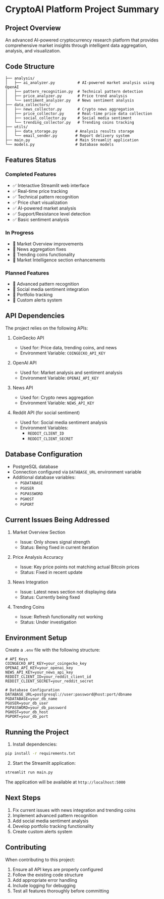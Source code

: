 # CryptoAI Platform Project Summary

## Project Overview
An advanced AI-powered cryptocurrency research platform that provides comprehensive market insights through intelligent data aggregation, analysis, and visualization.

## Code Structure
```
├── analysis/
│   ├── ai_analyzer.py          # AI-powered market analysis using OpenAI
│   ├── pattern_recognition.py  # Technical pattern detection
│   ├── price_analyzer.py       # Price trend analysis
│   └── sentiment_analyzer.py   # News sentiment analysis
├── data_collectors/
│   ├── news_collector.py       # Crypto news aggregation
│   ├── price_collector.py      # Real-time price data collection
│   ├── social_collector.py     # Social media sentiment
│   └── trending_collector.py   # Trending coins tracking
├── utils/
│   ├── data_storage.py        # Analysis results storage
│   └── email_sender.py        # Report delivery system
├── main.py                    # Main Streamlit application
└── models.py                  # Database models
```

## Features Status

### Completed Features
- ✅ Interactive Streamlit web interface
- ✅ Real-time price tracking
- ✅ Technical pattern recognition
- ✅ Price chart visualization
- ✅ AI-powered market analysis
- ✅ Support/Resistance level detection
- ✅ Basic sentiment analysis

### In Progress
- 🔄 Market Overview improvements
- 🔄 News aggregation fixes
- 🔄 Trending coins functionality
- 🔄 Market Intelligence section enhancements

### Planned Features
- 📝 Advanced pattern recognition
- 📝 Social media sentiment integration
- 📝 Portfolio tracking
- 📝 Custom alerts system

## API Dependencies
The project relies on the following APIs:

1. CoinGecko API
   - Used for: Price data, trending coins, and news
   - Environment Variable: `COINGECKO_API_KEY`

2. OpenAI API
   - Used for: Market analysis and sentiment analysis
   - Environment Variable: `OPENAI_API_KEY`

3. News API
   - Used for: Crypto news aggregation
   - Environment Variable: `NEWS_API_KEY`

4. Reddit API (for social sentiment)
   - Used for: Social media sentiment analysis
   - Environment Variables:
     - `REDDIT_CLIENT_ID`
     - `REDDIT_CLIENT_SECRET`

## Database Configuration
- PostgreSQL database
- Connection configured via `DATABASE_URL` environment variable
- Additional database variables:
  - `PGDATABASE`
  - `PGUSER`
  - `PGPASSWORD`
  - `PGHOST`
  - `PGPORT`

## Current Issues Being Addressed
1. Market Overview Section
   - Issue: Only shows signal strength
   - Status: Being fixed in current iteration

2. Price Analysis Accuracy
   - Issue: Key price points not matching actual Bitcoin prices
   - Status: Fixed in recent update

3. News Integration
   - Issue: Latest news section not displaying data
   - Status: Currently being fixed

4. Trending Coins
   - Issue: Refresh functionality not working
   - Status: Under investigation

## Environment Setup
Create a `.env` file with the following structure:
```
# API Keys
COINGECKO_API_KEY=your_coingecko_key
OPENAI_API_KEY=your_openai_key
NEWS_API_KEY=your_news_api_key
REDDIT_CLIENT_ID=your_reddit_client_id
REDDIT_CLIENT_SECRET=your_reddit_secret

# Database Configuration
DATABASE_URL=postgresql://user:password@host:port/dbname
PGDATABASE=your_db_name
PGUSER=your_db_user
PGPASSWORD=your_db_password
PGHOST=your_db_host
PGPORT=your_db_port
```

## Running the Project
1. Install dependencies:
```bash
pip install -r requirements.txt
```

2. Start the Streamlit application:
```bash
streamlit run main.py
```

The application will be available at `http://localhost:5000`

## Next Steps
1. Fix current issues with news integration and trending coins
2. Implement advanced pattern recognition
3. Add social media sentiment analysis
4. Develop portfolio tracking functionality
5. Create custom alerts system

## Contributing
When contributing to this project:
1. Ensure all API keys are properly configured
2. Follow the existing code structure
3. Add appropriate error handling
4. Include logging for debugging
5. Test all features thoroughly before committing